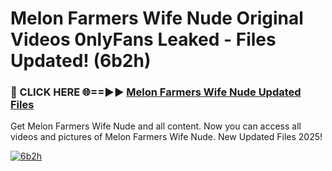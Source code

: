 # Melon Farmers Wife Nude Original Videos 0nlyFans Leaked - Files Updated! (6b2h)

<h3>🔴 CLICK HERE 🌐==►► <a href="https://tinyurl.com/52m3yx9h" rel="nofollow">Melon Farmers Wife Nude Updated Files</a></h3>

Get Melon Farmers Wife Nude and all content. Now you can access all videos and pictures of Melon Farmers Wife Nude. New Updated Files 2025!

[![6b2h](https://i.imgur.com/TnHtlc8.gif)](https://tinyurl.com/52m3yx9h)
